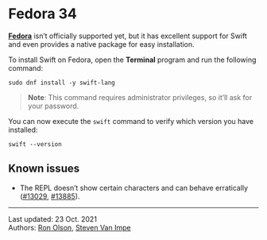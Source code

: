# Fedora 34

[**Fedora**](https://getfedora.org) isn’t officially supported yet, but it has excellent support for Swift and even provides a native package for easy installation.

To install Swift on Fedora, open the **Terminal** program and run the following command:

```
sudo dnf install -y swift-lang
```

> **Note**: This command requires administrator privileges, so it’ll ask for your password.

You can now execute the `swift` command to verify which version you have installed:

```
swift --version
```

## Known issues

- The REPL doesn’t show certain characters and can behave erratically ([#13029](https://bugs.swift.org/browse/SR-13029), [#13885](https://bugs.swift.org/browse/SR-13885)).

---

Last updated: 23 Oct. 2021 \
Authors: [Ron Olson](https://github.com/tachoknight), [Steven Van Impe](https://github.com/svanimpe)
